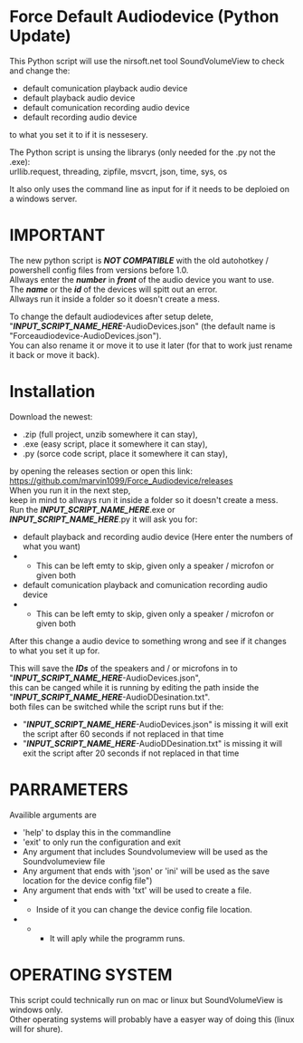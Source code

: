 # Force Default Audiodevice (Python Update)
This Python script will use the nirsoft.net tool SoundVolumeView to check and change the:
- default comunication playback audio device
- default playback audio device
- default comunication recording audio device
- default recording audio device       

to what you set it to if it is nessesery.

The Python script is unsing the librarys (only needed for the .py not the .exe):  
urllib.request, threading, zipfile, msvcrt, json, time, sys, os 

It also only uses the command line as input for if it needs to be deploied on a windows server.  

# IMPORTANT
The new python script is ***NOT COMPATIBLE*** with the old autohotkey / powershell config files from versions before 1.0.      
Allways enter the ***number*** in ***front*** of the audio device you want to use.	    
The ***name*** or the ***id*** of the devices will spitt out an error.       
Allways run it inside a folder so it doesn't create a mess.  

To change the default audiodevices after setup delete,	     
"***INPUT_SCRIPT_NAME_HERE***-AudioDevices.json" (the default name is "Forceaudiodevice-AudioDevices.json").	          
You can also rename it or move it to use it later (for that to work just rename it back or move it back).	        

# Installation
Download the newest:
- .zip (full project, unzib somewhere it can stay),
- .exe (easy script, place it somewhere it can stay), 
- .py (sorce code script, place it somewhere it can stay), 

by opening the releases section or open this link:     
https://github.com/marvin1099/Force_Audiodevice/releases  
When you run it in the next step,  
keep in mind to allways run it inside a folder so it doesn't create a mess.   
Run the ***INPUT_SCRIPT_NAME_HERE***.exe or ***INPUT_SCRIPT_NAME_HERE***.py it will ask you for:
- default playback and recording audio device (Here enter the numbers of what you want)
- - This can be left emty to skip, given only a speaker / microfon or given both
- default comunication playback and comunication recording audio device
- - This can be left emty to skip, given only a speaker / microfon or given both

After this change a audio device to something wrong and see if it changes to what you set it up for.

This will save the ***IDs*** of the speakers and / or microfons in to "***INPUT_SCRIPT_NAME_HERE***-AudioDevices.json",           
this can be canged while it is running by editing the path inside the "***INPUT_SCRIPT_NAME_HERE***-AudioDDesination.txt".         
both files can be switched while the script runs but if the:      
- "***INPUT_SCRIPT_NAME_HERE***-AudioDevices.json" is missing it will exit the script after 60 seconds if not replaced in that time
- "***INPUT_SCRIPT_NAME_HERE***-AudioDDesination.txt" is missing it will exit the script after 20 seconds if not replaced in that time

# PARRAMETERS
Availible arguments are       
- 'help' to dsplay this in the commandline       
- 'exit' to only run the configuration and exit       
- Any argument that includes Soundvolumeview will be used as the Soundvolumeview file       
- Any argument that ends with 'json' or 'ini' will be used as the save location for the device config file")       
- Any argument that ends with 'txt' will be used to create a file.       
- - Inside of it you can change the device config file location.       
- - - It will aply while the programm runs.
                

# OPERATING SYSTEM
This script could technically run on mac or linux but SoundVolumeView is windows only.       
Other operating systems will probably have a easyer way of doing this (linux will for shure).
